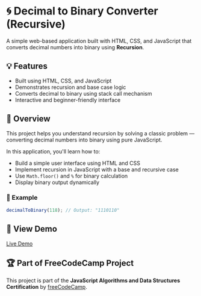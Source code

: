 # 🌀 Decimal to Binary Converter (Recursive)

A simple web-based application built with HTML, CSS, and JavaScript that converts decimal numbers into binary using **Recursion**.

## 💡 Features
- Built using HTML, CSS, and JavaScript
- Demonstrates recursion and base case logic
- Converts decimal to binary using stack call mechanism
- Interactive and beginner-friendly interface

## 📘 Overview
This project helps you understand recursion by solving a classic problem — converting decimal numbers into binary using pure JavaScript.

In this application, you'll learn how to:
- Build a simple user interface using HTML and CSS
- Implement recursion in JavaScript with a base and recursive case
- Use `Math.floor()` and `%` for binary calculation
- Display binary output dynamically

### 🔄 Example
```js
decimalToBinary(118); // Output: "1110110"
```

## 🔗 View Demo
<a href="https://abhishekdevelops.github.io/Recursion" target="_blank">Live Demo</a>


## 🏆 Part of FreeCodeCamp Project  
This project is part of the **JavaScript Algorithms and Data Structures Certification** by [freeCodeCamp](https://www.freecodecamp.org/).
